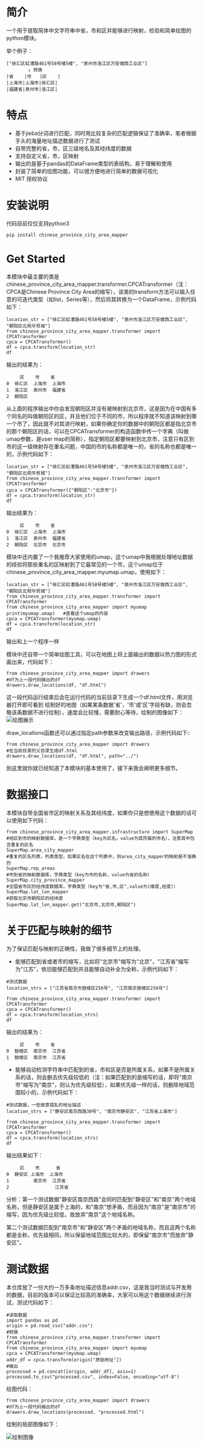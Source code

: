 # 简介

一个用于提取简体中文字符串中省，市和区并能够进行映射，检验和简单绘图的python模块。

举个例子：

    ["徐汇区虹漕路461号58号楼5楼", "泉州市洛江区万安塘西工业区"]
            ↓ 转换
    |省    |市   |区    |
    |上海市|上海市|徐汇区|
    |福建省|泉州市|洛江区|



# 特点

 - 基于jieba分词进行匹配，同时用比较复杂的匹配逻辑保证了准确率，笔者根据手头的海量地址描述数据进行了测试
 - 自带完整的省，市，区三级地名及其经纬度的数据
 - 支持自定义省，市，区映射
 - 输出的是基于pandas的DataFrame类型的表结构，易于理解和使用
 - 封装了简单的绘图功能，可以很方便地进行简单的数据可视化
 - MIT 授权协议

# 安装说明


代码目前仅仅支持python3

`pip install chinese_province_city_area_mapper`

# Get Started

本模块中最主要的类是chinese_province_city_area_mapper.transformer.CPCATransformer（注：CPCA是Chinese Province City Area的缩写），该类的transform方法可以输入任意的可迭代类型（如list，Series等），然后将其转换为一个DataFrame，示例代码如下：

    location_str = ["徐汇区虹漕路461号58号楼5楼", "泉州市洛江区万安塘西工业区", "朝阳区北苑华贸城"]
    from chinese_province_city_area_mapper.transformer import CPCATransformer
    cpca = CPCATransformer()
    df = cpca.transform(location_str)
    df


输出的结果为：

         区    市    省
    0  徐汇区  上海市  上海市
    1  洛江区  泉州市  福建省
    2  朝阳区 

从上面的程序输出中你会发现朝阳区并没有被映射到北京市，这是因为在中国有多个同名的叫做朝阳区的区，并且他们位于不同的市，所以程序就不知道该映射到哪一个市了，因此就不对其进行映射，如果你确定你的数据中的朝阳区都是指北京市的那个朝阳区的话，可以在CPCATransformer的构造函数中传一个字典（叫做umap参数，是user map的简称），指定朝阳区都要映射到北京市，注意只有区到市的这一级映射存在重名问题，中国的市的名称都是唯一的，省的名称也都是唯一的，示例代码如下：

    location_str = ["徐汇区虹漕路461号58号楼5楼", "泉州市洛江区万安塘西工业区", "朝阳区北苑华贸城"]
    from chinese_province_city_area_mapper.transformer import CPCATransformer
    cpca = CPCATransformer({"朝阳区":"北京市"})
    df = cpca.transform(location_str)
    df

输出结果为：
    
         区    市    省
    0  徐汇区  上海市  上海市
    1  洛江区  泉州市  福建省
    2  朝阳区  北京市  北京市

模块中还内置了一个我推荐大家使用的umap，这个umap中我根据处理地址数据的经验将那些重名的区映射到了它最常见的一个市，这个umap位于chinese_province_city_area_mapper.myumap.umap，使用如下：

    location_str = ["徐汇区虹漕路461号58号楼5楼", "泉州市洛江区万安塘西工业区", "朝阳区北苑华贸城"]
    from chinese_province_city_area_mapper.transformer import CPCATransformer
    from chinese_province_city_area_mapper import myumap
    print(myumap.umap)   #查看这个umap的内容
    cpca = CPCATransformer(myumap.umap)
    df = cpca.transform(location_str)
    df

输出和上一个程序一样


模块中还自带一个简单绘图工具，可以在地图上将上面输出的数据以热力图的形式画出来，代码如下：

    from chinese_province_city_area_mapper import drawers
    #df为上一段代码输出的df
    drawers.draw_locations(df, "df.html")

这一段代码运行结束后会在运行代码的当前目录下生成一个df.html文件，用浏览器打开即可看到
绘制好的地图（如果某条数据'省'，'市'或'区'字段有缺，则会忽略该条数据不进行绘制），速度会比较慢，需要耐心等待，绘制的图像如下：
![绘图展示](http://ou427u8j5.bkt.clouddn.com/%E5%8C%97%E4%BA%AC_%E4%B8%8A%E6%B5%B7_%E6%B3%89%E5%B7%9E.png)



draw_locations函数还可以通过指定path参数来改变输出路径，示例代码如下::

    from chinese_province_city_area_mapper import drawers
    #在当前目录的父目录生成df.html
    drawers.draw_locations(df, "df.html", path="../")

到这里就你就已经知道了本模块的基本使用了，接下来我会阐明更多细节。

# 数据接口

本模块自带全国省市区的映射关系及其经纬度，如果你只是想使用这个数据的话可以使用如下代码：

```
from chinese_province_city_area_mapper.infrastructure import SuperMap
#地区到市的映射数据库，是一个字典类型（key为区名，value为其所属的市名），注意其中包含重复的区名
SuperMap.area_city_mapper
#重复的区名列表，列表类型，如果区名在这个列表中，则area_city_mapper的映射是不准确的
SuperMap.rep_areas
#市到省的映射数据库，字典类型（key为市的名称，value为省的名称）
SuperMap.city_province_mapper
#全国省市区的经纬度数据库，字典类型（key为"省,市,区",value为(维度,经度)）
SuperMap.lat_lon_mapper
#获取北京市朝阳区的经纬度
SuperMap.lat_lon_mapper.get("北京市,北京市,朝阳区")
```

# 关于匹配与映射的细节

为了保证匹配与映射的正确性，我做了很多细节上的处理。

 - 能够匹配到省或者市的缩写，比如将"北京市"缩写为"北京"，"江苏省"缩写为"江苏"，依旧能够匹配到并且能够自动补全为全称，示例代码如下：
 
```
#测试数据
location_strs = ["江苏省南京市鼓楼区256号", "江苏南京鼓楼区256号"]

from chinese_province_city_area_mapper.transformer import CPCATransformer
cpca = CPCATransformer()
df = cpca.transform(location_strs)
df
```

输出的结果为：

```
     区    市    省
0  鼓楼区  南京市  江苏省
1  鼓楼区  南京市  江苏省
```

 - 能够自动检测字符串中匹配到的省，市和区是否是所属关系，如果不是所属关系的话，则会删去优先级较低的（注：如果匹配到的是缩写的话，即将"南京市"缩写为"南京"，则认为优先级较低），如果优先级一样的话，则删除地域范围较小的，示例代码如下：


```
#测试数据，一些故意错乱的地址描述
location_strs = ["静安区南京西路30号", "南京市静安区", "江苏省上海市"]

from chinese_province_city_area_mapper.transformer import CPCATransformer
cpca = CPCATransformer()
df = cpca.transform(location_strs)
df
```

输出结果如下：

```
     区    市      省
0  静安区 上海市  上海市
1         南京市  江苏省
2                 江苏省
```

分析：第一个测试数据"静安区南京西路"会同时匹配到"静安区"和"南京"两个地域名称，但是静安区是属于上海的，和"南京"想矛盾，而且因为"南京"是"南京市"的缩写，因为优先级比较低，故放弃"南京"这个地域名称。

第二个测试数据匹配到"南京市"和"静安区"两个矛盾的地域名称，而且这两个名称都是全称，优先级相同，所以保留地域范围比较大的，即保留"南京市"而放弃"静安区"。


# 测试数据

本仓库放了一份大约一万多条地址描述信息addr.csv，这是我当时测试与开发用的数据，目前的版本可以保证比较高的准确率，大家可以用这个数据继续进行测试，测试代码如下：

```
#读取数据
import pandas as pd
origin = pd.read_csv("addr.csv")
#转换
from chinese_province_city_area_mapper.transformer import CPCATransformer
from chinese_province_city_area_mapper import myumap
cpca = CPCATransformer(myumap.umap)
addr_df = cpca.transform(origin["原始地址"])
#输出
processed = pd.concat([origin, addr_df], axis=1)
processed.to_csv("processed.csv", index=False, encoding="utf-8")
```

绘图代码：

```
from chinese_province_city_area_mapper import drawers
#df为上一段代码输出的df
drawers.draw_locations(processed, "processed.html")
```

绘制的局部图像如下：

![绘制图像](http://ou427u8j5.bkt.clouddn.com/%E9%95%BF%E4%B8%89%E8%A7%92%E7%83%AD%E5%8A%9B%E5%9B%BE.png)